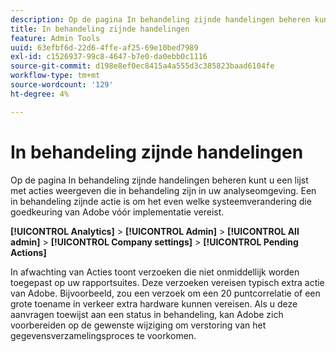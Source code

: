 ```yaml
---
description: Op de pagina In behandeling zijnde handelingen beheren kunt u een lijst met acties weergeven die in behandeling zijn in uw analyseomgeving. Een in behandeling zijnde actie is om het even welke systeemverandering die goedkeuring van Adobe vóór implementatie vereist.
title: In behandeling zijnde handelingen
feature: Admin Tools
uuid: 63efbf6d-22d6-4ffe-af25-69e10bed7989
exl-id: c1526937-99c8-4647-b7e0-da0ebb0c1116
source-git-commit: d198e8ef0ec8415a4a555d3c385823baad6104fe
workflow-type: tm+mt
source-wordcount: '129'
ht-degree: 4%

---
```


# In behandeling zijnde handelingen

Op de pagina In behandeling zijnde handelingen beheren kunt u een lijst met acties weergeven die in behandeling zijn in uw analyseomgeving. Een in behandeling zijnde actie is om het even welke systeemverandering die goedkeuring van Adobe vóór implementatie vereist.

**[!UICONTROL Analytics]** >  **[!UICONTROL Admin]** >  **[!UICONTROL All admin]** >  **[!UICONTROL Company settings]** >  **[!UICONTROL Pending Actions]**

In afwachting van Acties toont verzoeken die niet onmiddellijk worden toegepast op uw rapportsuites. Deze verzoeken vereisen typisch extra actie van Adobe. Bijvoorbeeld, zou een verzoek om een 20 puntcorrelatie of een grote toename in verkeer extra hardware kunnen vereisen. Als u deze aanvragen toewijst aan een status in behandeling, kan Adobe zich voorbereiden op de gewenste wijziging om verstoring van het gegevensverzamelingsproces te voorkomen.
